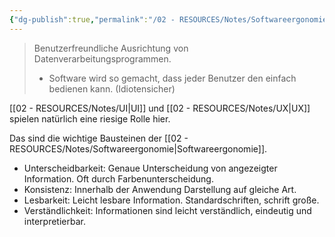 ```yaml
---
{"dg-publish":true,"permalink":"/02 - RESOURCES/Notes/Softwareergonomie/","tags":["GFN/LF08"],"noteIcon":"","updated":"2025-03-21T23:26:19.690+01:00"}
---
```


> Benutzerfreundliche Ausrichtung von Datenverarbeitungsprogrammen.
> - Software wird so gemacht, dass jeder Benutzer den einfach bedienen kann. (Idiotensicher)

[[02 - RESOURCES/Notes/UI\|UI]] und [[02 - RESOURCES/Notes/UX\|UX]] spielen natürlich eine riesige Rolle hier.

Das sind die wichtige Bausteinen der [[02 - RESOURCES/Notes/Softwareergonomie\|Softwareergonomie]].

- Unterscheidbarkeit: Genaue Unterscheidung von angezeigter Information. Oft durch Farbenunterscheidung.
- Konsistenz: Innerhalb der Anwendung Darstellung auf gleiche Art.
- Lesbarkeit: Leicht lesbare Information. Standardschriften, schrift große.
- Verständlichkeit: Informationen sind leicht verständlich, eindeutig und interpretierbar.